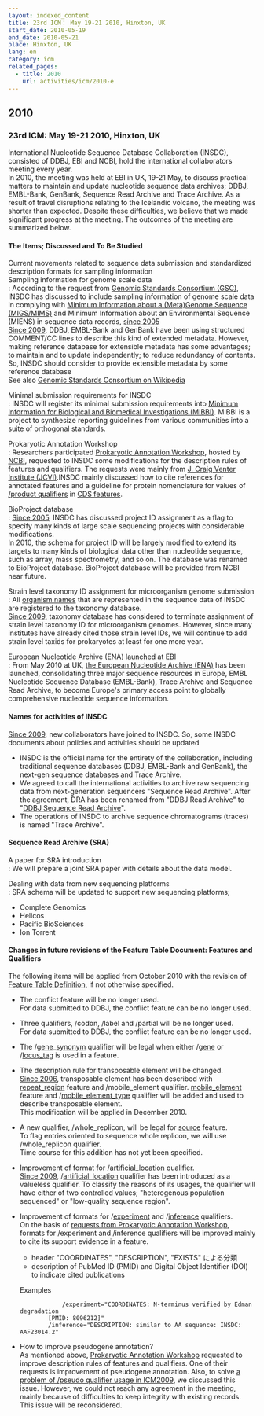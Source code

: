 ```yaml
---
layout: indexed_content
title: 23rd ICM： May 19-21 2010, Hinxton, UK
start_date: 2010-05-19
end_date: 2010-05-21
place: Hinxton, UK
lang: en
category: icm
related_pages:
  - title: 2010
    url: activities/icm/2010-e
---
```


## 2010 <a name="2010"></a>

### 23rd ICM: May 19-21 2010, Hinxton, UK

International Nucleotide Sequence Database Collaboration (INSDC),
consisted of DDBJ, EBI and NCBI, hold the international collaborators
meeting every year.  
In 2010, the meeting was held at EBI in UK, 19-21 May, to discuss
practical matters to maintain and update nucleotide sequence data
archives; DDBJ, EMBL-Bank, GenBank, Sequence Read Archive and Trace
Archive. As a result of travel disruptions relating to the Icelandic
volcano, the meeting was shorter than expected. Despite these
difficulties, we believe that we made significant progress at the
meeting. The outcomes of the meeting are summarized below.

#### The Items; Discussed and To Be Studied

Current movements related to sequence data submission and standardized description formats for sampling information  
Sampling information for genome scale data  
:  According to the request from [Genomic Standards Consortium (GSC)](http://gensc.org/), INSDC has discussed to include sampling information of genome scale data in complying with [Minimum Information about a (Meta)Genome Sequence (MIGS/MIMS)](http://wiki.gensc.org/index.php?title=MIGS/MIMS) and Minimum Information about an Environmental Sequence (MIENS) in sequence data records, [since 2005](/activities/icm-reports-e.html#2005)  
  [Since 2009](/activities/icm-reports-e.html#2009), DDBJ, EMBL-Bank and GenBank have been using structured COMMENT/CC lines to describe this kind of extended metadata. However, making reference database for extensible metadata has some advantages; to maintain and to update independently; to reduce redundancy of contents. So, INSDC should consider to provide extensible metadata by some reference database   
  See also [Genomic Standards Consortium on Wikipedia](https://en.wikipedia.org/wiki/Genomic_Standards_Consortium)

Minimal submission requirements for INSDC  
:  INSDC will register its minimal submission requirements into [Minimum Information for Biological and Biomedical Investigations (MIBBI)](http://mibbi.sourceforge.net/legacy.shtml). MIBBI is a project to synthesize reporting guidelines from various communities into a suite of orthogonal standards.

Prokaryotic Annotation Workshop  
:  Researchers participated [Prokaryotic Annotation Workshop](https://www.ncbi.nlm.nih.gov/genomes/AnnotationWorkshop.html), hosted by [NCBI](https://www.ncbi.nlm.nih.gov/), requested to INSDC some modifications for the description rules of features and qualifiers. The requests were mainly from [J. Craig Venter Institute (JCVI)](https://www.jcvi.org/).INSDC mainly discussed how to cite references for annotated features and a guideline for protein nomenclature for values of [/product qualifiers](/ddbj/cds-e.html#product) in [CDS features](/ddbj/cds-e.html).

BioProject database  
:  [Since 2005](/activities/icm-reports-e.html#2005), INSDC has discussed project ID assignment as a flag to specify many kinds of large scale sequencing projects with considerable modifications.   
  In 2010, the schema for project ID will be largely modified to extend its targets to many kinds of biological data other than nucleotide sequence, such as array, mass spectrometry, and so on. The database was renamed to BioProject database. BioProject database will be provided from NCBI near future.

Strain level taxonomy ID assignment for microorganism genome submission  
:  All [organism names](/ddbj/organism-e.html) that are represented in the sequence data of INSDC are registered to the taxonomy database.  
  [Since 2009](/activities/icm-reports-e.html#2009), taxonomy database has considered to terminate assignment of strain level taxonomy ID for microorganism genomes. However, since many institutes have already cited those strain level IDs, we will continue to add strain level taxids for prokaryotes at least for one more year.

European Nucleotide Archive (ENA) launched at EBI  
:  From May 2010 at UK, [the European Nucleotide Archive (ENA)](https://www.ebi.ac.uk/ena/) has been launched, consolidating three major sequence resources in Europe, EMBL Nucleotide Sequence Database (EMBL-Bank), Trace Archive and Sequence Read Archive, to become Europe's primary access point to globally comprehensive nucleotide sequence information.

#### Names for activities of INSDC

[Since 2009](/activities/icm-reports-e.html#2009), new collaborators
have joined to INSDC. So, some INSDC documents about policies and
activities should be updated

-   INSDC is the official name for the entirety of the collaboration,
    including traditional sequence databases (DDBJ, EMBL-Bank and
    GenBank), the next-gen sequence databases and Trace Archive.
-   We agreed to call the international activities to archive raw
    sequencing data from next-generation sequencers "Sequence Read
    Archive". After the agreement, DRA has been renamed from "DDBJ Read
    Archive" to "[DDBJ Sequence Read Archive](/dra/index-e.html)".
-   The operations of INSDC to archive sequence chromatograms (traces)
    is named "Trace Archive".

#### Sequence Read Archive (SRA)

A paper for SRA introduction  
:  We will prepare a joint SRA paper with details about the data model.

Dealing with data from new sequencing platforms  
:  SRA schema will be updated to support new sequencing platforms;

-   Complete Genomics
-   Helicos
-   Pacific BioSciences
-   Ion Torrent

#### Changes in future revisions of the Feature Table Document: Features and Qualifiers

The following items will be applied from October 2010 with the revision
of [Feature Table Definition](/ddbj/full_index-e.html), if not otherwise
specified.

-   The conflict feature will be no longer used.  
    <span class="red">For data submitted to DDBJ, the conflict feature
    can be no longer used. </span>

-   Three qualifiers, /codon, /label and /partial will be no longer
    used.  
    <span class="red">For data submitted to DDBJ, the conflict feature
    can be no longer used.</span>

-   The /[gene\_synonym](/ddbj/qualifiers-e.html#gene_synonym) qualifier
    will be legal when either /[gene](/ddbj/qualifiers-e.html#gene) or
    /[locus\_tag](/ddbj/qualifiers-e.html#locus_tag) is used in a
    feature.

-   The description rule for transposable element will be changed.  
    [Since 2006](/activities/icm-reports-e.html#2006), transposable
    element has been described with
    [repeat\_region](/ddbj/features-e.html#repeat_region) feature and
    /mobile\_element qualifier.
    [mobile\_element](/ddbj/features-e.html#mobile_element) feature and
    /[mobile\_element\_type](/ddbj/qualifiers-e.html#mobile_element_type)
    qualifier will be added and used to describe transposable element.  
    <span class="red">This modification will be applied in
    December 2010. </span>

-   A new qualifier, /whole\_replicon, will be legal for
    [source](/ddbj/features-e.html#source) feature.  
    To flag entries oriented to sequence whole replicon, we will use
    /whole\_replicon qualifier.  
    <span class="red">Time course for this addition has not yet been
    specified.</span>

-   Improvement of format for
    /[artificial\_location](/ddbj/qualifiers-e.html#artificial_location)
    qualifier.  
    [Since 2009](/activities/icm-reports-e.html#2009),
    /[artificial\_location](/ddbj/qualifiers-e.html#artificial_location)
    qualifier has been introduced as a valueless qualifier. To classify
    the reasons of its usages, the qualifier will have either of two
    controlled values; "heterogenous population sequenced" or
    "low-quality sequence region".

-   Improvement of formats for
    /[experiment](/ddbj/qualifiers-e.html#experiment) and
    /[inference](/ddbj/qualifiers-e.html#inference) qualifiers.  
    On the basis of [requests from Prokaryotic Annotation
    Workshop](#jcvi), formats for /experiment and /inference qualifiers
    will be improved mainly to cite its support evidence in a feature.

    -   header "COORDINATES", "DESCRIPTION", "EXISTS" による分類
    -   description of PubMed ID (PMID) and Digital Object Identifier
        (DOI) to indicate cited publications

    Examples

                    /experiment="COORDINATES: N-terminus verified by Edman degradation
                [PMID: 8096212]"
                /inference="DESCRIPTION: similar to AA sequence: INSDC: AAF23014.2"

-   How to improve pseudogene annotation?  
    As mentioned above, [Prokaryotic Annotation Workshop](#jcvi)
    requested to improve description rules of features and qualifiers.
    One of their requests is improvement of pseudogene annotation. Also,
    to solve [a problem of /pseudo qualifier usage in
    ICM2009](/activities/icm-reports-e.html#2009), we discussed this
    issue. However, we could not reach any agreement in the meeting,
    mainly because of difficulties to keep integrity with existing
    records.  
    <span class="red">This issue will be reconsidered.</span>
